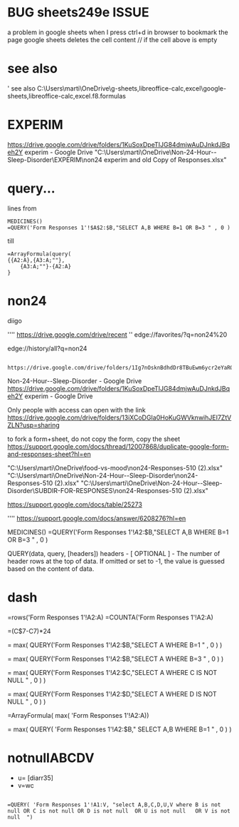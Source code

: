 # BUG sheets249e ISSUE
a problem in google sheets
when I press ctrl+d in browser to bookmark the page
google sheets deletes the cell content // if the cell above is empty

# see also
' see also C:\Users\marti\OneDrive\g-sheets,libreoffice-calc,excel\google-sheets,libreoffice-calc,excel.f8.formulas

# EXPERIM
https://drive.google.com/drive/folders/1KuSoxDpeTIJG84dmjwAuDJnkdJBqeh2Y
experim - Google Drive
"C:\Users\marti\OneDrive\Non-24-Hour--Sleep-Disorder\EXPERIM\non24 experim and old Copy of Responses.xlsx"






# query...
lines from

    MEDICINES()
    =QUERY('Form Responses 1'!$A$2:$B,"SELECT A,B WHERE B=1 OR B=3 " , 0 )

till

    =ArrayFormula(query(
	{{A2:A},{A3:A;""},
		{A3:A;""}-{A2:A}
	}




# non24
diigo

'''' https://drive.google.com/drive/recent
'' edge://favorites/?q=non24%20

edge://history/all?q=non24

		https://drive.google.com/drive/folders/1Ig7nOsknBdhdDr8TBuEwm6ycr2eYaRQQ
Non-24-Hour--Sleep-Disorder - Google Drive
https://drive.google.com/drive/folders/1KuSoxDpeTIJG84dmjwAuDJnkdJBqeh2Y
experim - Google Drive



Only people with access can open with the link
https://drive.google.com/drive/folders/13iXCoDGIa0HoKuGWVknwihJEI7ZtVZLN?usp=sharing



to fork a form+sheet, do not copy the form, copy the sheet
    https://support.google.com/docs/thread/12007868/duplicate-google-form-and-responses-sheet?hl=en

"C:\Users\marti\OneDrive\food-vs-mood\non24-Responses-510 (2).xlsx"
"C:\Users\marti\OneDrive\Non-24-Hour--Sleep-Disorder\non24-Responses-510 (2).xlsx"
"C:\Users\marti\OneDrive\Non-24-Hour--Sleep-Disorder\SUBDIR-FOR-RESPONSES\non24-Responses-510 (2).xlsx"







https://support.google.com/docs/table/25273

''''   https://support.google.com/docs/answer/6208276?hl=en







MEDICINES()
=QUERY('Form Responses 1'!$A$2:$B,"SELECT A,B WHERE B=1 OR B=3 " , 0 )

QUERY(data, query, [headers])
headers - [ OPTIONAL ] - The number of header rows at the top of data. If omitted or set to -1, the value is guessed based on the content of data.



# dash

=rows('Form Responses 1'!A2:A)
=COUNTA('Form Responses 1'!A2:A)

=(C$7-C7)*24

= max( QUERY('Form Responses 1'!$A$2:$B,"SELECT A WHERE B=1  " , 0 ) )

= max( QUERY('Form Responses 1'!$A$2:$B,"SELECT A WHERE B=3  " , 0 ) )

= max( QUERY('Form Responses 1'!$A$2:$C,"SELECT A WHERE C IS NOT NULL  " , 0 ) )

= max( QUERY('Form Responses 1'!$A$2:$D,"SELECT A WHERE D IS NOT NULL  " , 0 ) )


=ArrayFormula(  max(    'Form Responses 1'!A2:A))

= max( QUERY(
'Form Responses 1'!$A$2:$B,"
SELECT A,B 
WHERE B=1
  " , 0 ) )



# notnullABCDV

* u= [diarr35]
* v=wc

```google-sheets

=QUERY( 'Form Responses 1'!A1:V, "select A,B,C,D,U,V where B is not null OR C is not null OR D is not null  OR U is not null   OR V is not null  ")

```

